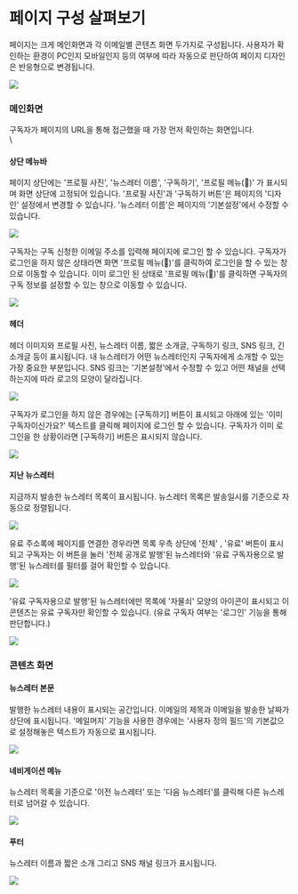 # 페이지 구성 살펴보기

페이지는 크게 메인화면과 각 이메일별 콘텐츠 화면 두가지로 구성됩니다. 사용자가 확인하는 환경이 PC인지 모바일인지 등의 여부에 따라 자동으로 판단하여 페이지 디자인은 반응형으로 변경됩니다.

![](https://help.stibee.com/hc/article\_attachments/4756396790927/6270bfa5d7a35.png)&#x20;

### 메인화면 <a href="#h_3e360d52f1" id="h_3e360d52f1"></a>

구독자가 페이지의 URL을 통해 접근했을 때 가장 먼저 확인하는 화면입니다.\
\


#### 상단 메뉴바 <a href="#h_572f621896" id="h_572f621896"></a>

페이지 상단에는 '프로필 사진', '뉴스레터 이름', '구독하기', '프로필 메뉴(👤)' 가 표시되며 화면 상단에 고정되어 있습니다. '프로필 사진'과 '구독하기 버튼'은 페이지의 '디자인' 설정에서 변경할 수 있습니다. '뉴스레터 이름'은 페이지의 '기본설정'에서 수정할 수 있습니다.

![](https://help.stibee.com/hc/article\_attachments/4756411532559/6270bfa77d08d.png)&#x20;

구독자는 구독 신청한 이메일 주소를 입력해 페이지에 로그인 할 수 있습니다. 구독자가 로그인을 하지 않은 상태라면 화면 '프로필 메뉴(👤)'를 클릭하여 로그인을 할 수 있는 창으로 이동할 수 있습니다. 이미 로그인 된 상태로 '프로필 메뉴(👤)'를 클릭하면 구독자의 구독 정보를 설정할 수 있는 창으로 이동할 수 있습니다.

![](https://help.stibee.com/hc/article\_attachments/4756439542031/6270bfa97ef47.png)&#x20;

#### 헤더 <a href="#h_d38264031e" id="h_d38264031e"></a>

헤더 이미지와 프로필 사진, 뉴스레터 이름, 짧은 소개글, 구독하기 링크, SNS 링크, 긴소개글 등이 표시됩니다. 내 뉴스레터가 어떤 뉴스레터인지 구독자에게 소개할 수 있는 가장 중요한 부분입니다. SNS 링크는 '기본설정'에서 수정할 수 있고 어떤 채널을 선택하는지에 따라 로고의 모양이 달라집니다.

![](https://help.stibee.com/hc/article\_attachments/4756439560207/6270bfaae1d6a.png)&#x20;

구독자가 로그인을 하지 않은 경우에는 \[구독하기] 버튼이 표시되고 아래에 있는 '이미 구독자이신가요?' 텍스트를 클릭해 페이지에 로그인 할 수 있습니다. 구독자가 이미 로그인을 한 상황이라면 \[구독하기] 버튼은 표시되지 않습니다.

![](https://help.stibee.com/hc/article\_attachments/4756460441103/6270bfac9a811.png)&#x20;

#### 지난 뉴스레터 <a href="#h_47a67c44d2" id="h_47a67c44d2"></a>

지금까지 발송한 뉴스레터 목록이 표시됩니다. 뉴스레터 목록은 발송일시를 기준으로 자동으로 정렬됩니다.

![](https://help.stibee.com/hc/article\_attachments/4756439614479/6270bfaf53017.png)

&#x20;

유료 주소록에 페이지를 연결한 경우라면 목록 우측 상단에 '전체' , '유료' 버튼이 표시되고 구독자는 이 버튼을 눌러 '전체 공개로 발행'된 뉴스레터와 '유료 구독자용으로 발행'된 뉴스레터를 필터를 걸어 확인할 수 있습니다.

![](https://help.stibee.com/hc/article\_attachments/4756439632399/6270bfb154dca.png)&#x20;

'유료 구독자용으로 발행'된 뉴스레터에만 목록에 '자물쇠' 모양의 아이콘이 표시되고 이 콘텐츠는 유료 구독자만 확인할 수 있습니다. (유료 구독자 여부는 '로그인' 기능을 통해 판단합니다.)

&#x20;![](https://help.stibee.com/hc/article\_attachments/4756448469647/6270bfb464758.gif)

&#x20;

### 콘텐츠 화면 <a href="#h_5d10d4d348" id="h_5d10d4d348"></a>

#### 뉴스레터 본문 <a href="#h_7e5398c638" id="h_7e5398c638"></a>

발행한 뉴스레터 내용이 표시되는 공간입니다. 이메일의 제목과 이메일을 발송한 날짜가 상단에 표시됩니다. '메일머지' 기능을 사용한 경우에는 '사용자 정의 필드'의 기본값으로 설정해놓은 텍스트가 자동으로 표시됩니다.

![](https://help.stibee.com/hc/article\_attachments/4756411661711/6270bfb69f661.gif)

&#x20;

&#x20;

#### 네비게이션 메뉴 <a href="#h_21775ec527" id="h_21775ec527"></a>

뉴스레터 목록을 기준으로 '이전 뉴스레터' 또는 '다음 뉴스레터'를 클릭해 다른 뉴스레터로 넘어갈 수 있습니다.

&#x20;

![](https://help.stibee.com/hc/article\_attachments/4756411674127/6270bfbcdfbb0.png)&#x20;

#### 푸터 <a href="#h_3d73615611" id="h_3d73615611"></a>

뉴스레터 이름과 짧은 소개 그리고 SNS 채널 링크가 표시됩니다.

![](https://help.stibee.com/hc/article\_attachments/4756411693455/6270bfbf21348.png)
